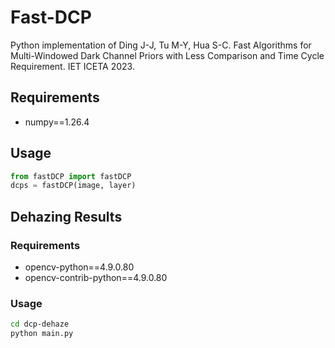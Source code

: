 # Fast-DCP

Python implementation of Ding J-J, Tu M-Y, Hua S-C. Fast Algorithms for Multi-Windowed Dark Channel Priors with Less Comparison and Time Cycle Requirement. IET ICETA 2023.

## Requirements

- numpy==1.26.4

## Usage

```python
from fastDCP import fastDCP
dcps = fastDCP(image, layer)
```

## Dehazing Results

### Requirements

- opencv-python==4.9.0.80
- opencv-contrib-python==4.9.0.80

### Usage

```bash
cd dcp-dehaze
python main.py
```
